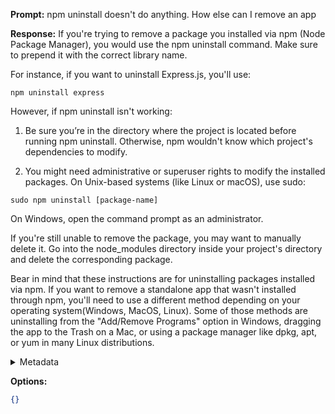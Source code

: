 **Prompt:**
npm uninstall doesn't do anything. How else can I remove an app

**Response:**
If you're trying to remove a package you installed via npm (Node Package Manager), you would use the npm uninstall command. Make sure to prepend it with the correct library name.

For instance, if you want to uninstall Express.js, you'll use:

```
npm uninstall express
```

However, if npm uninstall isn't working:

1. Be sure you’re in the directory where the project is located before running npm uninstall. Otherwise, npm wouldn't know which project's dependencies to modify. 

2. You might need administrative or superuser rights to modify the installed packages. On Unix-based systems (like Linux or macOS), use sudo: 
```
sudo npm uninstall [package-name]
```
On Windows, open the command prompt as an administrator.

If you're still unable to remove the package, you may want to manually delete it. Go into the node_modules directory inside your project's directory and delete the corresponding package.

Bear in mind that these instructions are for uninstalling packages installed via npm. If you want to remove a standalone app that wasn't installed through npm, you'll need to use a different method depending on your operating system(Windows, MacOS, Linux). Some of those methods are uninstalling from the "Add/Remove Programs" option in Windows, dragging the app to the Trash on a Mac, or using a package manager like dpkg, apt, or yum in many Linux distributions.

<details><summary>Metadata</summary>

- Duration: 22152 ms
- Datetime: 2023-07-16T17:25:11.940675
- Model: gpt-4-0613

</details>

**Options:**
```json
{}
```

